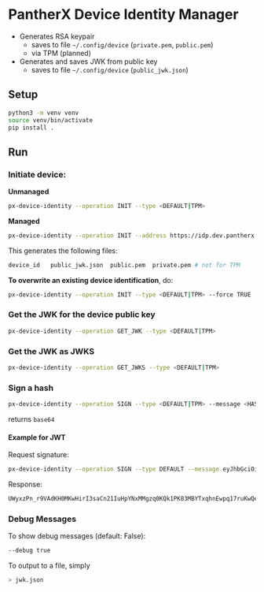 # PantherX Device Identity Manager

- Generates RSA keypair
   - saves to file `~/.config/device` (`private.pem`, `public.pem`)
   - via TPM (planned)
- Generates and saves JWK from public key
   - saves to file `~/.config/device` (`public_jwk.json`)

## Setup

```bash
python3 -m venv venv
source venv/bin/activate
pip install .
```

## Run

### Initiate device:

**Unmanaged**

```bash
px-device-identity --operation INIT --type <DEFAULT|TPM>
```

**Managed**

```bash
px-device-identity --operation INIT --address https://idp.dev.pantherx.dev --type <DEFAULT|TPM>
```

This generates the following files:

```bash
device_id   public_jwk.json  public.pem  private.pem # not for TPM
```

**To overwrite an existing device identification**, do:

```bash
px-device-identity --operation INIT --type <DEFAULT|TPM> --force TRUE
```

### Get the JWK for the device public key

```bash
px-device-identity --operation GET_JWK --type <DEFAULT|TPM>
```

### Get the JWK as JWKS

```bash
px-device-identity --operation GET_JWKS --type <DEFAULT|TPM>
```

### Sign a hash

```bash
px-device-identity --operation SIGN --type <DEFAULT|TPM> --message <HASH>
```

returns `base64`

#### Example for JWT

Request signature:

```bash
px-device-identity --operation SIGN --type DEFAULT --message eyJhbGciOiAiUlMyNTYiLCAidHlwZSI6ICJKV1QifQ.eyJhcHBfaWQiOiAiYzNlZmMzYTYtZGE1MS00N2IwLWFiNTYtOTA4MjRkYTFmNDNmIn0
```

Response:

```bash
UWyxzPn_r9VAdKH0MKwHirI3saCn21IuHpYNxMMgzq0KQk1PK83MBYTxqhnEwpq17ruKwQehhXb5bPg4Z9XF6a_dotdyZ8gYlrOefyBPBD712k0gPFOmf0KtJn6jYaR10lPbRyKI-fo21sb-0COp7Sb62rwNPv43tABiFD5C7mltYlH2EF2lN58uDytQypUCToWSapcRgfO9L5NCGShsjubBKkoLjzrP4qPC-AB8-EQx8jCm2hzy0dPg0GtppG1ZnLzeB0g2Vt4dFH21bjVO4o97CNb95PP6pZhNdqOq5LjsTfS6CbFi3h5bXHQQN_VU2mjq_E_5_QDeH8SAAFW-2g
```

### Debug Messages

To show debug messages (default: False):

```bash
--debug true
```

To output to a file, simply

```bash
> jwk.json
```